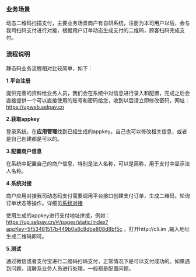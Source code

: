 ###  业务场景

动态二维码扫描支付，主要业务场景商户有自研系统，注册为本司用户以后，会与我司扫码支付进行对接，根据用户订单动态生成支付的二维码，顾客扫码完成支付。

###  流程说明

静态码业务流程相对比较简单，如下：

**1.平台注册**

提供完善的资料给业务人员，我们会在系统中对信息进行录入和配置，完成之后会直接提供一个可以直接使用的账号和密码给您，收到以后请立即修改密码，网址：https://upweb.selpay.cn

**2.获取appkey**

登录系统，在**应用管理**找到已经生成的appkey。自己也可以修改相关信息，或者是自己创建都是可以的。

**3.配置商户信息**

在系统中配置自己的商户信息，特别是法人名称，可以是简称，用于支付中显示法人名称。

**4.系统对接**

商户应用对接我司动态码支付需要调用平台接口创建支付订单，生成二维码，轮询订单状态等操作。详细见[系统对接](rt/xtdj.md)

使用生成的appkey进行支付地址拼接，例如：https://up.selpay.cn/#/pages/static/index?appKey=5f53481517b449b0a8c8dbe808d8bf5c 。打开http://cli.im ,输入地址生成二维码即可。

**5.测试**

通过微信或者支付宝进行二维码扫码支付，正常情况下是可以支付成功的。如果遇到问题，请联系业务人员进行处理，一般都是配置问题。
